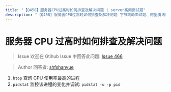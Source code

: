 ```yaml
---
title: "【Q458】服务器CPU过高时如何排查及解决问题 | server高频面试题"
description: "【Q458】服务器CPU过高时如何排查及解决问题 字节跳动面试题、阿里腾讯面试题、美团小米面试题。"
---
```


# 服务器 CPU 过高时如何排查及解决问题

> Issue
> 欢迎在 Gtihub Issue 中回答此问题: [Issue 466](https://github.com/shfshanyue/Daily-Question/issues/466)

> Author
> 回答者: [shfshanyue](https://github.com/shfshanyue)

1. `htop` 查询 CPU 使用率最高的进程
2. `pidstat` 监控该进程的变化并调试: `pidstat -u -p pid`
